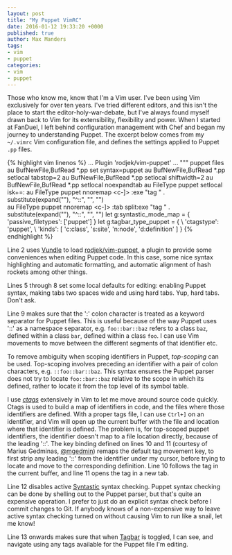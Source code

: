 ```yaml
---
layout: post
title: "My Puppet VimRC"
date: 2016-01-12 19:33:20 +0000
published: true
author: Max Manders
tags:
- vim
- puppet
categories:
- vim
- puppet
---
```

Those who know me, know that I'm a Vim user.  I've been using Vim exclusively for over ten years.  I've tried different editors, and this isn't the
place to start the editor-holy-war-debate, but I've always found myself drawn back to Vim for its extensibility, flexibility and power.  When I
started at FanDuel, I left behind configuration management with Chef and began my journey to understanding Puppet.  The excerpt below comes from my
`~/.vimrc` Vim configuration file, and defines the settings applied to Puppet `.pp` files.

{% highlight vim linenos %}
...
Plugin 'rodjek/vim-puppet'
...
""" puppet files
au BufNewFile,BufRead *.pp set syntax=puppet
au BufNewFile,BufRead *.pp setlocal tabstop=2
au BufNewFile,BufRead *.pp setlocal shiftwidth=2
au BufNewFile,BufRead *.pp setlocal noexpandtab
au FileType puppet setlocal isk+=:
au FileType puppet nnoremap <c-]> :exe "tag " . substitute(expand("<cword>"), "^::", "", "")<CR>  
au FileType puppet nnoremap <c-w><c-]> :tab split<CR>:exe "tag " . substitute(expand("<cword>"), "^::", "", "")<CR>
let g:syntastic_mode_map = { 'passive_filetypes': ['puppet']  }
let g:tagbar_type_puppet = {
    \ 'ctagstype': 'puppet',
    \ 'kinds': [
        \'c:class',
        \'s:site',
        \'n:node',
        \'d:definition'
      \]
    \}
{% endhighlight %}

Line 2 uses [Vundle](https://github.com/VundleVim/Vundle.vim) to load [rodjek/vim-puppet](https://github.com/rodjek/vim-puppet), a plugin to
provide some conveniences when editing Puppet code.  In this case, some nice syntax highlighting and automatic formatting, and automatic alignment 
of hash rockets among other things.

Lines 5 through 8 set some local defaults for editing: enabling Puppet syntax, making tabs two spaces wide and using hard tabs.  Yup, hard tabs.
Don't ask.

Line 9 makes sure that the ':' colon character is treated as a keyword separator for Puppet files.  This is useful because of the way Puppet uses
'::' as a namespace separator, e.g. `foo::bar::baz` refers to a class `baz`, defined within a class `bar`, defined within a class `foo`.  I can use
Vim movements to move between the different segments of that identifier etc.

To remove ambiguity when scoping identifiers in Puppet, *top-scoping* can be used.  Top-scoping involves preceding an identifier with a pair of
colon characters, e.g. `::foo::bar::baz`.  This syntax ensures the Puppet parser does not try to locate `foo::bar::baz` relative to the scope in
which its defined, rather to locate it from the top level of its symbol table.

I use *[ctags](https://en.wikipedia.org/wiki/Ctags)* extensively in Vim to let me move around source code quickly.  Ctags is used to build a map
of identifiers in code, and the files where those identifiers are defined.  With a proper tags file, I can use `Ctrl+]` on an identifier, and Vim
will open up the current buffer with the file and location where that identifier is defined.  The problem is, for top-scoped puppet identifiers,
the identifier doesn't map to a file location directly, because of the leading '::'.  The key binding defined on
lines 10 and 11 (courtesy of Marius Gedminas, [@mgedmin](https://twitter.com/mgedmin)) remaps the default tag movement key, to first strip any leading
'::' from the identifier under my cursor, before trying to locate and move to the corresponding definition.  Line 10 follows the tag in the current
buffer, and line 11 opens the tag in a new tab.

Line 12 disables active [Syntastic](https://github.com/scrooloose/syntastic) syntax checking.  Puppet syntax checking can be done by shelling
out to the Puppet parser, but that's quite an expensive operation.  I prefer to just do an explicit syntax check before I commit changes to Git.
If anybody knows of a non-expensive way to leave active syntax checking turned on without causing Vim to run like a snail, let me know!

Line 13 onwards makes sure that when [Tagbar](https://majutsushi.github.io/tagbar/) is toggled, I can see, and navigate using any tags available for
the Puppet file I'm editing.
